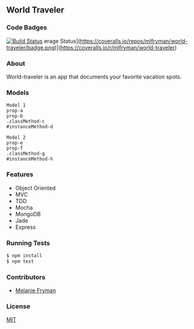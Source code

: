 ## World Traveler
### Code Badges
[![Build Status](https://travis-ci.org/mlfryman/world-traveler.svg)](https://travis-ci.org/mlfryman/world-traveler)
erage Status](https://coveralls.io/repos/mlfryman/world-traveler/badge.png)](https://coveralls.io/r/mlfryman/world-traveler)

### About
World-traveler is an app that documents your favorite vacation spots.

### Models
```
Model 1
prop-a
prop-b
.classMethod-c
#instanceMethod-d
```

```
Model 2
prop-e
prop-f
.classMethod-g
#instanceMethod-h
```

### Features
- Object Oriented
- MVC
- TDD
- Mocha
- MongoDB
- Jade
- Express

### Running Tests
```bash
$ npm install
$ npm test
```

### Contributors
- [Melanie Fryman](https://github.com/mlfryman)

### License
[MIT](LICENSE)

